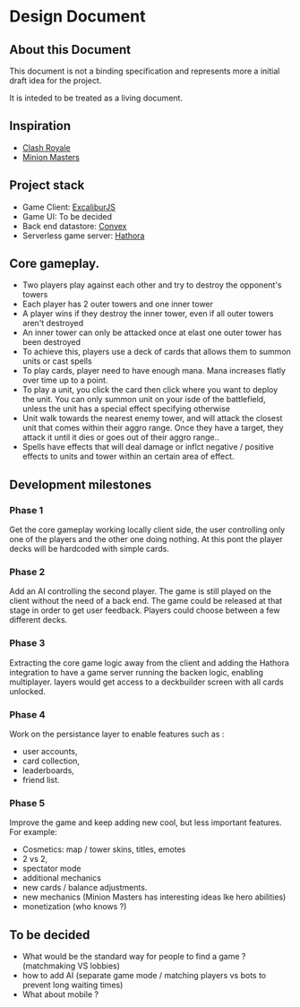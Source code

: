 # Design Document

## About this Document
This document is not a binding specification and represents more a initial draft idea for the project.

It is inteded to be treated as a living document.

## Inspiration
- [Clash Royale](https://clashroyale.fandom.com/wiki/Basics_of_Battle)
- [Minion Masters](https://minionmasters.fandom.com/wiki/Minion_Masters)

## Project stack
- Game Client: [ExcaliburJS](https://excaliburjs.com/)
- Game UI: To be decided
- Back end datastore: [Convex](https://www.convex.dev/) 
- Serverless game server: [Hathora](https://hathora.dev/)

## Core gameplay.

- Two players play against each other and try to destroy the opponent's towers
- Each player has 2 outer towers and one inner tower
- A player wins if they destroy the inner tower, even if all outer towers aren't destroyed
- An inner tower can only be attacked once at elast one outer tower has been destroyed
- To achieve this, players use a deck of cards that allows them to summon units or cast spells
- To play cards, player need to have enough mana. Mana increases flatly over time up to a point.
- To play a unit, you click the card then click where you want to deploy the unit. You can only summon unit on your isde of the battlefield, unless the unit has a special effect specifying otherwise
- Unit walk towards the nearest enemy tower, and will attack the closest unit that comes within their aggro range. Once they have a target, they attack it until it dies or goes out of their aggro range..
- Spells have effects that will deal damage or inflct negative / positive effects to units and tower within an certain area of effect. 

## Development milestones

### Phase 1
Get the core gameplay working locally client side, the user controlling only one of the players and the other one doing nothing. At this pont the player decks will be hardcoded with simple cards.

### Phase 2
Add an AI controlling the second player. The game is still played on the client without the need of a back end. The game could be released at that stage in order to get user feedback. Players could choose between a few different decks.

### Phase 3
Extracting the core game logic away from the client and adding the Hathora integration to have a game server running the backen logic, enabling multiplayer. layers would get access to a deckbuilder screen with all cards unlocked.

### Phase 4
Work on the persistance layer to enable features such as :
- user accounts, 
- card collection, 
- leaderboards, 
- friend list.

### Phase 5
Improve the game and keep adding new cool, but less important features. For example:
- Cosmetics: map / tower skins, titles, emotes
- 2 vs 2,
- spectator mode
- additional mechanics
- new cards / balance adjustments.
- new mechanics (Minion Masters has interesting ideas lke hero abilities)
- monetization (who knows ?)

## To be decided
- What would be the standard way for people to find a game ? (matchmaking VS lobbies)
- how to add AI (separate game mode / matching players vs bots to prevent long waiting times)
- What about mobile ?
